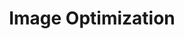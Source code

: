 ---
title: Image Optimization
nav_title: Images
description: Optimize your images with the built-in `next/image` component.
related:
  title: API Reference
  description: See the API Reference for the full feature set of Next.js Image
  links:
    - pages/api-reference/components/image
source: app/getting-started/images
---